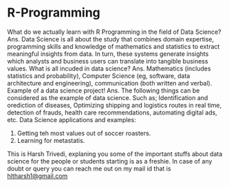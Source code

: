# R-Programming 
What do we actually learn with R Programming in the field of Data Science?
Ans. Data Science is all about the study that combines domain expertise, programming skills and knowledge of mathematics and statistics to extract meaningful insights from data. In turn, these systems generate insights which analysts and business users can translate into tangible business values. 
What is all incuded in data science? 
Ans. Mathematics (includes statistics and probability), Computer Science (eg, software, data architecture and engineering), communication (both written and verbal).
Example of a data science project!
Ans. The following things can be considered as the example of data science. Such as; Identification and orediction of diseases, Optimizing shipping and logistics routes in real time, detection of frauds, health care recommendations, automating digital ads, etc. 
Data Science applications and examples:
1. Getting teh most values out of soccer roasters. 
2. Learning for metastatis.

This is Harsh Trivedi, explaning you some of the important stuffs about data science for the people or students starting is as a freshie. In case of any doubt or query you can reach me out on my mail id that is hltharsh1@gmail.com
